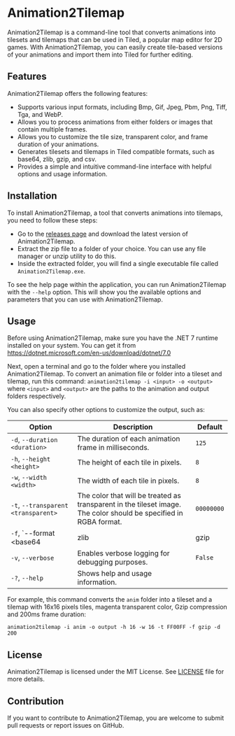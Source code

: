 # Animation2Tilemap

Animation2Tilemap is a command-line tool that converts animations into tilesets and tilemaps that can be used in Tiled, a popular map editor for 2D games. With Animation2Tilemap, you can easily create tile-based versions of your animations and import them into Tiled for further editing.

## Features

Animation2Tilemap offers the following features:

- Supports various input formats, including Bmp, Gif, Jpeg, Pbm, Png, Tiff, Tga, and WebP.
- Allows you to process animations from either folders or images that contain multiple frames.
- Allows you to customize the tile size, transparent color, and frame duration of your animations.
- Generates tilesets and tilemaps in Tiled compatible formats, such as base64, zlib, gzip, and csv.
- Provides a simple and intuitive command-line interface with helpful options and usage information.

## Installation

To install Animation2Tilemap, a tool that converts animations into tilemaps, you need to follow these steps:

- Go to the [releases page](https://github.com/Animation2Tilemap/Animation2Tilemap/releases) and download the latest version of Animation2Tilemap.
- Extract the zip file to a folder of your choice. You can use any file manager or unzip utility to do this.
- Inside the extracted folder, you will find a single executable file called `Animation2Tilemap.exe`. 

To see the help page within the application, you can run Animation2Tilemap with the `--help` option. This will show you the available options and parameters that you can use with Animation2Tilemap.

## Usage

Before using Animation2Tilemap, make sure you have the .NET 7 runtime installed on your system. You can get it from https://dotnet.microsoft.com/en-us/download/dotnet/7.0

Next, open a terminal and go to the folder where you installed Animation2Tilemap. To convert an animation file or folder into a tileset and tilemap, run this command: `animation2tilemap -i <input> -o <output>` where `<input>` and `<output>` are the paths to the animation and output folders respectively.

You can also specify other options to customize the output, such as:

| Option | Description | Default |
| --- | --- | --- |
| `-d`, `--duration <duration>` | The duration of each animation frame in milliseconds. | `125` |
| `-h`, `--height <height>` | The height of each tile in pixels. | `8` |
| `-w`, `--width <width>` | The width of each tile in pixels. | `8` |
| `-t`, `--transparent <transparent>` | The color that will be treated as transparent in the tileset image. The color should be specified in RGBA format. | `00000000` |
| `-f`, `--format <base64|zlib|gzip|csv>` | The format of the tile layer data in the generated tilemap file. | `zlib` |
| `-v`, `--verbose` | Enables verbose logging for debugging purposes. | `False` |
| `-?`, `--help` | Shows help and usage information. |  |

For example, this command converts the `anim` folder into a tileset and a tilemap with 16x16 pixels tiles, magenta transparent color, Gzip compression and 200ms frame duration:

`animation2tilemap -i anim -o output -h 16 -w 16 -t FF00FF -f gzip -d 200`

## License

Animation2Tilemap is licensed under the MIT License. See [LICENSE](LICENSE) file for more details.

## Contribution

If you want to contribute to Animation2Tilemap, you are welcome to submit pull requests or report issues on GitHub.